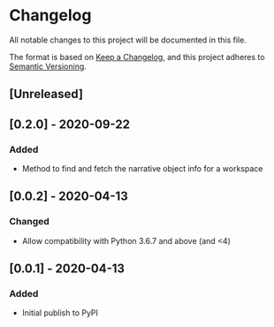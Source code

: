 # Changelog

All notable changes to this project will be documented in this file.

The format is based on [Keep a Changelog](https://keepachangelog.com/en/1.0.0/),
and this project adheres to [Semantic Versioning](https://semver.org/spec/v2.0.0.html).

## [Unreleased]

## [0.2.0] - 2020-09-22

### Added
- Method to find and fetch the narrative object info for a workspace

## [0.0.2] - 2020-04-13

### Changed
- Allow compatibility with Python 3.6.7 and above (and <4)

## [0.0.1] - 2020-04-13

### Added
- Initial publish to PyPI
